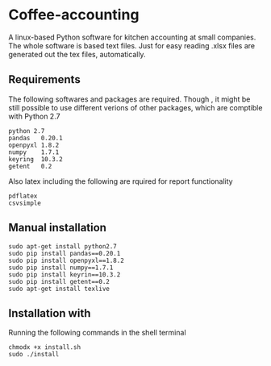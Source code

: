 # Coffee-accounting
A linux-based Python software for kitchen accounting at small companies.
The whole software is based text files. Just for easy reading .xlsx files are generated out the tex files, automatically.

## Requirements
The following softwares and packages are required. Though , it might be still possible to use different verions of other packages, which are comptible with Python 2.7

    python 2.7
    pandas   0.20.1
    openpyxl 1.8.2
    numpy    1.7.1
    keyring  10.3.2
    getent   0.2
 
Also latex including the following are rquired for report functionality

    pdflatex
    csvsimple
    
## Manual installation
    
    sudo apt-get install python2.7
    sudo pip install pandas==0.20.1
    sudo pip install openpyxl==1.8.2
    sudo pip install numpy==1.7.1
    sudo pip install keyrin==10.3.2
    sudo pip install getent==0.2
    sudo apt-get install texlive
    
## Installation with 
Running the following commands in the shell terminal
    
    chmodx +x install.sh
    sudo ./install
    
